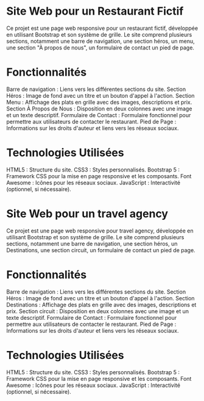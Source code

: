 # Site Web pour un Restaurant Fictif
Ce projet est une page web responsive pour un restaurant fictif, développée en utilisant Bootstrap et son système de grille.
Le site comprend plusieurs sections, notamment
une barre de navigation,
une section héros,
un menu,
une section "À propos de nous", 
un formulaire de contact 
un pied de page.

# Fonctionnalités
Barre de navigation : Liens vers les différentes sections du site.
Section Héros : Image de fond avec un titre et un bouton d'appel à l'action.
Section Menu : Affichage des plats en grille avec des images, descriptions et prix.
Section À Propos de Nous : Disposition en deux colonnes avec une image et un texte descriptif.
Formulaire de Contact : Formulaire fonctionnel pour permettre aux utilisateurs de contacter le restaurant.
Pied de Page : Informations sur les droits d'auteur et liens vers les réseaux sociaux.

# Technologies Utilisées
HTML5 : Structure du site.
CSS3 : Styles personnalisés.
Bootstrap 5 : Framework CSS pour la mise en page responsive et les composants.
Font Awesome : Icônes pour les réseaux sociaux.
JavaScript : Interactivité (optionnel, si nécessaire).


# Site Web pour un travel agency
Ce projet est une page web responsive pour travel agency, développée en utilisant Bootstrap et son système de grille.
Le site comprend plusieurs sections, notamment
une barre de navigation,
une section héros,
un Destinations,
une section circuit, 
un formulaire de contact 
un pied de page.

# Fonctionnalités
Barre de navigation : Liens vers les différentes sections du site.
Section Héros : Image de fond avec un titre et un bouton d'appel à l'action.
Section Destinations : Affichage des plats en grille avec des images, descriptions et prix.
Section circuit : Disposition en deux colonnes avec une image et un texte descriptif.
Formulaire de Contact : Formulaire fonctionnel pour permettre aux utilisateurs de contacter le restaurant.
Pied de Page : Informations sur les droits d'auteur et liens vers les réseaux sociaux.

# Technologies Utilisées
HTML5 : Structure du site.
CSS3 : Styles personnalisés.
Bootstrap 5 : Framework CSS pour la mise en page responsive et les composants.
Font Awesome : Icônes pour les réseaux sociaux.
JavaScript : Interactivité (optionnel, si nécessaire).
